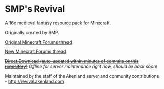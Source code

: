 # SMP's Revival
A 16x medieval fantasy resource pack for Minecraft.

Originally created by SMP. 

[Original Minecraft Forums thread](http://www.minecraftforum.net/forums/mapping-and-modding/resource-packs/1228756-smps-revival-october-20th-2014-1-8-sans-ctm)

[New Minecraft Forums thread](https://www.minecraftforum.net/forums/mapping-and-modding-java-edition/resource-packs/2822930-new-release-smps-revival-fan-continuation-1-12)

~~[Direct Download (auto-updated within minutes of commits on this repository)](http://wolfiamc.com/downloads/revival.zip)~~
*Offline for server maintenance right now, should be back soon!*

Maintained by the staff of the Akenland server and conmunity contributions - http://revival.akenland.com
